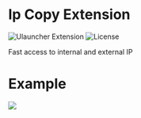 # Ip Copy Extension

![Ulauncher Extension](https://img.shields.io/badge/Ulauncher-Extension-green.svg?style=flat)
![License](https://img.shields.io/github/license/brpaz/ulauncher-jetbrains.svg?style=flat)

Fast access to internal and external IP

# Example

![](https://i.imgur.com/yiyNv4f.gif)
